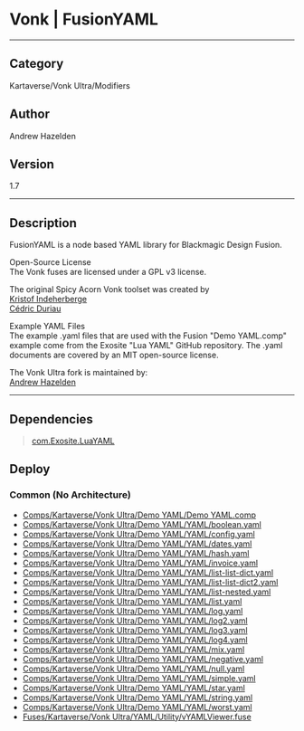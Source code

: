# Vonk | FusionYAML
___

## Category
Kartaverse/Vonk Ultra/Modifiers

## Author
Andrew Hazelden

## Version
1.7

___

## Description
<p>FusionYAML is a node based YAML library for Blackmagic Design Fusion.</p>

<p>Open-Source License<br>
The Vonk fuses are licensed under a GPL v3 license.</p>

<p>The original Spicy Acorn Vonk toolset was created by<br>
<a href="mailto:xmnr0x23@gmail.com">Kristof Indeherberge</a><br>
<a href="mailto:duriau.cedric@live.be">Cédric Duriau</a></p>

<p>Example YAML Files<br>
The example .yaml files that are used with the Fusion "Demo YAML.comp" example come from the Exosite "Lua YAML" GitHub repository. The .yaml documents are covered by an MIT open-source license.</p>

<p>The Vonk Ultra fork is maintained by:<br>
<a href="mailto:andrew@andrewhazelden.com">Andrew Hazelden</a></p>


___

## Dependencies

> [com.Exosite.LuaYAML](com.Exosite.LuaYAML.md)  
## Deploy

### Common (No Architecture)

<ul>
<li><a href="https://gitlab.com/WeSuckLess/Reactor/-/blob/master/Atoms/com.Vonk.FusionYAML/Comps/Kartaverse/Vonk Ultra/Demo YAML/Demo YAML.comp?ref_type=heads">Comps/Kartaverse/Vonk Ultra/Demo YAML/Demo YAML.comp</a></li>
<li><a href="https://gitlab.com/WeSuckLess/Reactor/-/blob/master/Atoms/com.Vonk.FusionYAML/Comps/Kartaverse/Vonk Ultra/Demo YAML/YAML/boolean.yaml?ref_type=heads">Comps/Kartaverse/Vonk Ultra/Demo YAML/YAML/boolean.yaml</a></li>
<li><a href="https://gitlab.com/WeSuckLess/Reactor/-/blob/master/Atoms/com.Vonk.FusionYAML/Comps/Kartaverse/Vonk Ultra/Demo YAML/YAML/config.yaml?ref_type=heads">Comps/Kartaverse/Vonk Ultra/Demo YAML/YAML/config.yaml</a></li>
<li><a href="https://gitlab.com/WeSuckLess/Reactor/-/blob/master/Atoms/com.Vonk.FusionYAML/Comps/Kartaverse/Vonk Ultra/Demo YAML/YAML/dates.yaml?ref_type=heads">Comps/Kartaverse/Vonk Ultra/Demo YAML/YAML/dates.yaml</a></li>
<li><a href="https://gitlab.com/WeSuckLess/Reactor/-/blob/master/Atoms/com.Vonk.FusionYAML/Comps/Kartaverse/Vonk Ultra/Demo YAML/YAML/hash.yaml?ref_type=heads">Comps/Kartaverse/Vonk Ultra/Demo YAML/YAML/hash.yaml</a></li>
<li><a href="https://gitlab.com/WeSuckLess/Reactor/-/blob/master/Atoms/com.Vonk.FusionYAML/Comps/Kartaverse/Vonk Ultra/Demo YAML/YAML/invoice.yaml?ref_type=heads">Comps/Kartaverse/Vonk Ultra/Demo YAML/YAML/invoice.yaml</a></li>
<li><a href="https://gitlab.com/WeSuckLess/Reactor/-/blob/master/Atoms/com.Vonk.FusionYAML/Comps/Kartaverse/Vonk Ultra/Demo YAML/YAML/list-list-dict.yaml?ref_type=heads">Comps/Kartaverse/Vonk Ultra/Demo YAML/YAML/list-list-dict.yaml</a></li>
<li><a href="https://gitlab.com/WeSuckLess/Reactor/-/blob/master/Atoms/com.Vonk.FusionYAML/Comps/Kartaverse/Vonk Ultra/Demo YAML/YAML/list-list-dict2.yaml?ref_type=heads">Comps/Kartaverse/Vonk Ultra/Demo YAML/YAML/list-list-dict2.yaml</a></li>
<li><a href="https://gitlab.com/WeSuckLess/Reactor/-/blob/master/Atoms/com.Vonk.FusionYAML/Comps/Kartaverse/Vonk Ultra/Demo YAML/YAML/list-nested.yaml?ref_type=heads">Comps/Kartaverse/Vonk Ultra/Demo YAML/YAML/list-nested.yaml</a></li>
<li><a href="https://gitlab.com/WeSuckLess/Reactor/-/blob/master/Atoms/com.Vonk.FusionYAML/Comps/Kartaverse/Vonk Ultra/Demo YAML/YAML/list.yaml?ref_type=heads">Comps/Kartaverse/Vonk Ultra/Demo YAML/YAML/list.yaml</a></li>
<li><a href="https://gitlab.com/WeSuckLess/Reactor/-/blob/master/Atoms/com.Vonk.FusionYAML/Comps/Kartaverse/Vonk Ultra/Demo YAML/YAML/log.yaml?ref_type=heads">Comps/Kartaverse/Vonk Ultra/Demo YAML/YAML/log.yaml</a></li>
<li><a href="https://gitlab.com/WeSuckLess/Reactor/-/blob/master/Atoms/com.Vonk.FusionYAML/Comps/Kartaverse/Vonk Ultra/Demo YAML/YAML/log2.yaml?ref_type=heads">Comps/Kartaverse/Vonk Ultra/Demo YAML/YAML/log2.yaml</a></li>
<li><a href="https://gitlab.com/WeSuckLess/Reactor/-/blob/master/Atoms/com.Vonk.FusionYAML/Comps/Kartaverse/Vonk Ultra/Demo YAML/YAML/log3.yaml?ref_type=heads">Comps/Kartaverse/Vonk Ultra/Demo YAML/YAML/log3.yaml</a></li>
<li><a href="https://gitlab.com/WeSuckLess/Reactor/-/blob/master/Atoms/com.Vonk.FusionYAML/Comps/Kartaverse/Vonk Ultra/Demo YAML/YAML/log4.yaml?ref_type=heads">Comps/Kartaverse/Vonk Ultra/Demo YAML/YAML/log4.yaml</a></li>
<li><a href="https://gitlab.com/WeSuckLess/Reactor/-/blob/master/Atoms/com.Vonk.FusionYAML/Comps/Kartaverse/Vonk Ultra/Demo YAML/YAML/mix.yaml?ref_type=heads">Comps/Kartaverse/Vonk Ultra/Demo YAML/YAML/mix.yaml</a></li>
<li><a href="https://gitlab.com/WeSuckLess/Reactor/-/blob/master/Atoms/com.Vonk.FusionYAML/Comps/Kartaverse/Vonk Ultra/Demo YAML/YAML/negative.yaml?ref_type=heads">Comps/Kartaverse/Vonk Ultra/Demo YAML/YAML/negative.yaml</a></li>
<li><a href="https://gitlab.com/WeSuckLess/Reactor/-/blob/master/Atoms/com.Vonk.FusionYAML/Comps/Kartaverse/Vonk Ultra/Demo YAML/YAML/null.yaml?ref_type=heads">Comps/Kartaverse/Vonk Ultra/Demo YAML/YAML/null.yaml</a></li>
<li><a href="https://gitlab.com/WeSuckLess/Reactor/-/blob/master/Atoms/com.Vonk.FusionYAML/Comps/Kartaverse/Vonk Ultra/Demo YAML/YAML/simple.yaml?ref_type=heads">Comps/Kartaverse/Vonk Ultra/Demo YAML/YAML/simple.yaml</a></li>
<li><a href="https://gitlab.com/WeSuckLess/Reactor/-/blob/master/Atoms/com.Vonk.FusionYAML/Comps/Kartaverse/Vonk Ultra/Demo YAML/YAML/star.yaml?ref_type=heads">Comps/Kartaverse/Vonk Ultra/Demo YAML/YAML/star.yaml</a></li>
<li><a href="https://gitlab.com/WeSuckLess/Reactor/-/blob/master/Atoms/com.Vonk.FusionYAML/Comps/Kartaverse/Vonk Ultra/Demo YAML/YAML/string.yaml?ref_type=heads">Comps/Kartaverse/Vonk Ultra/Demo YAML/YAML/string.yaml</a></li>
<li><a href="https://gitlab.com/WeSuckLess/Reactor/-/blob/master/Atoms/com.Vonk.FusionYAML/Comps/Kartaverse/Vonk Ultra/Demo YAML/YAML/worst.yaml?ref_type=heads">Comps/Kartaverse/Vonk Ultra/Demo YAML/YAML/worst.yaml</a></li>
<li><a href="https://gitlab.com/WeSuckLess/Reactor/-/blob/master/Atoms/com.Vonk.FusionYAML/Fuses/Kartaverse/Vonk Ultra/YAML/Utility/vYAMLViewer.fuse?ref_type=heads">Fuses/Kartaverse/Vonk Ultra/YAML/Utility/vYAMLViewer.fuse</a></li>
</ul>
